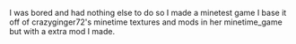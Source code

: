 I was bored and had nothing else to do so I made a minetest game I base it off of crazyginger72's minetime textures and mods in her minetime_game but with a extra mod I made.
